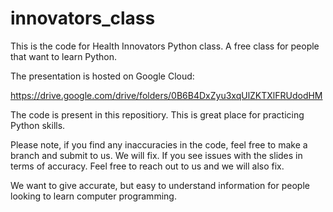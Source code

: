 # innovators_class

This is the code for Health Innovators Python class.  A free class for people that want to learn Python.

The presentation is hosted on Google Cloud:

https://drive.google.com/drive/folders/0B6B4DxZyu3xqUlZKTXlFRUdodHM

The code is present in this repositiory.  This is great place for practicing Python skills.

Please note, if you find any inaccuracies in the code, feel free to make a branch and submit to us.  We will fix.  If you see issues with the slides in terms of accuracy.  Feel free to reach out to us and we will also fix.  

We want to give accurate, but easy to understand information for people looking to learn computer programming.
